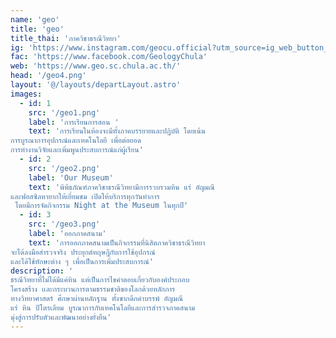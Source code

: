```yaml
---
name: 'geo'
title: 'geo'
title_thai: 'ภาควิชาธรณีวิทยา'
ig: 'https://www.instagram.com/geocu.official?utm_source=ig_web_button_share_sheet&igsh=ZDNlZDc0MzIxNw=='
fac: 'https://www.facebook.com/GeologyChula'
web: 'https://www.geo.sc.chula.ac.th/'
head: '/geo4.png'
layout: '@/layouts/departLayout.astro'
images:
  - id: 1
    src: '/geo1.png'
    label: 'การเรียนการสอน '
    text: 'การเรียนในห้องจะมีทั้งภาคบรรยายและปฏิบัติ โดยเน้น 
การบูรณาการอุปกรณ์และเทคโนโลยี เพื่อต่อยอด 
การทำงานวิจัยและเพิ่มพูนประสบการณ์แก่ผู้เรียน'
  - id: 2
    src: '/geo2.png'
    label: 'Our Museum'
    text: 'พิพิธภัณฑ์ภาควิชาธรณีวิทยามีการรวบรวมหิน แร่ อัญมณี  
และฟอสซิลหายากให้เยี่ยมชม เปิดให้บริการทุกวันทำการ 
 โดยมีการจัดกิจกรรม Night at the Museum ในทุกปี'
  - id: 3
    src: '/geo3.png'
    label: 'ออกภาคสนาม'
    text: 'การออกภาคสนามเป็นกิจกรรมที่นิสิตภาควิชาธรณีวิทยา 
จะได้ลงมือสำรวจจริง ประยุกต์ทฤษฎีกับการใช้อุปกรณ์ 
และได้ใช้ทักษะต่าง ๆ เพื่อเป็นการเพิ่มประสบการณ์'
description: '
ธรณีวิทยาที่ไม่ได้มีแค่หิน แต่เป็นการไขคำตอบเกี่ยวกับองค์ประกอบ 
โครงสร้าง เเละกระบวนการตามธรรมชาติของโลกด้วยหลักการ 
ทางวิทยาศาสตร์ ศึกษาผ่านหลักฐาน ทั้งซากดึกดำบรรพ์ อัญมณี  
แร่ หิน ปิโตรเลียม บูรณาการกับเทคโนโลยีและการสำรวจภาคสนาม  
มุ่งสู่การปรับตัวและพัฒนาอย่างยั่งยืน'
---
```

